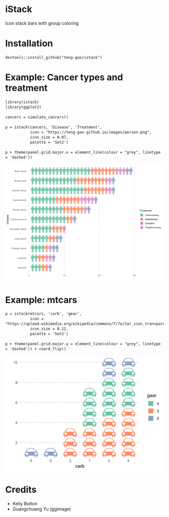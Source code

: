 # iStack
Icon stack bars with group coloring

# Installation
```
devtools::install_github("teng-gao/istack")
```

# Example: Cancer types and treatment
```
library(istack)
library(ggplot2)

cancers = simulate_cancers()

p = istack(cancers, 'Disease', 'Treatment', 
           icon = "https://teng-gao.github.io/images/person.png",
           icon_size = 0.07,
           palette = 'Set2')

p + theme(panel.grid.major.x = element_line(colour = "grey", linetype = 'dashed')) 
```
![Alt text](cancers.png?raw=true "")


# Example: mtcars
```
p = istack(mtcars, 'carb', 'gear', 
           icon = "https://upload.wikimedia.org/wikipedia/commons/7/7e/Car_icon_transparent.png",
           icon_size = 0.12,
           palette = 'Set2')

p + theme(panel.grid.major.y = element_line(colour = "grey", linetype = 'dashed')) + coord_flip()
```
![Alt text](mtcars.png?raw=true "")

# Credits
 - Kelly Bolton
 - Guangchuang Yu (ggimage)


